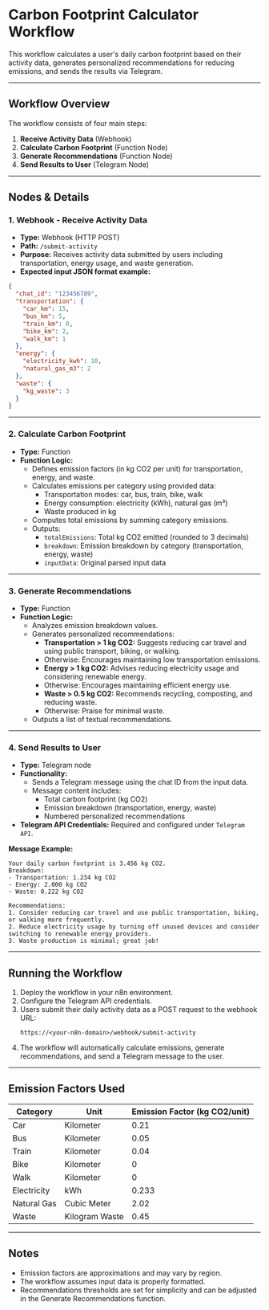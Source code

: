 # Carbon Footprint Calculator Workflow

This workflow calculates a user's daily carbon footprint based on their activity data, generates personalized recommendations for reducing emissions, and sends the results via Telegram.

---

## Workflow Overview

The workflow consists of four main steps:

1. **Receive Activity Data** (Webhook)
2. **Calculate Carbon Footprint** (Function Node)
3. **Generate Recommendations** (Function Node)
4. **Send Results to User** (Telegram Node)

---

## Nodes & Details

### 1. Webhook - Receive Activity Data

- **Type:** Webhook (HTTP POST)
- **Path:** `/submit-activity`
- **Purpose:** Receives activity data submitted by users including transportation, energy usage, and waste generation.
- **Expected input JSON format example:**

```json
{
  "chat_id": "123456789",
  "transportation": {
    "car_km": 15,
    "bus_km": 5,
    "train_km": 0,
    "bike_km": 2,
    "walk_km": 1
  },
  "energy": {
    "electricity_kwh": 10,
    "natural_gas_m3": 2
  },
  "waste": {
    "kg_waste": 3
  }
}
```

---

### 2. Calculate Carbon Footprint

- **Type:** Function
- **Function Logic:**
  - Defines emission factors (in kg CO2 per unit) for transportation, energy, and waste.
  - Calculates emissions per category using provided data:
    - Transportation modes: car, bus, train, bike, walk
    - Energy consumption: electricity (kWh), natural gas (m³)
    - Waste produced in kg
  - Computes total emissions by summing category emissions.
  - Outputs:
    - `totalEmissions`: Total kg CO2 emitted (rounded to 3 decimals)
    - `breakdown`: Emission breakdown by category (transportation, energy, waste)
    - `inputData`: Original parsed input data

---

### 3. Generate Recommendations

- **Type:** Function
- **Function Logic:**
  - Analyzes emission breakdown values.
  - Generates personalized recommendations:
    - **Transportation > 1 kg CO2:** Suggests reducing car travel and using public transport, biking, or walking.
    - Otherwise: Encourages maintaining low transportation emissions.
    - **Energy > 1 kg CO2:** Advises reducing electricity usage and considering renewable energy.
    - Otherwise: Encourages maintaining efficient energy use.
    - **Waste > 0.5 kg CO2:** Recommends recycling, composting, and reducing waste.
    - Otherwise: Praise for minimal waste.
  - Outputs a list of textual recommendations.

---

### 4. Send Results to User

- **Type:** Telegram node
- **Functionality:**
  - Sends a Telegram message using the chat ID from the input data.
  - Message content includes:
    - Total carbon footprint (kg CO2)
    - Emission breakdown (transportation, energy, waste)
    - Numbered personalized recommendations
- **Telegram API Credentials:** Required and configured under `Telegram API`.

**Message Example:**

```
Your daily carbon footprint is 3.456 kg CO2.
Breakdown:
- Transportation: 1.234 kg CO2
- Energy: 2.000 kg CO2
- Waste: 0.222 kg CO2

Recommendations:
1. Consider reducing car travel and use public transportation, biking, or walking more frequently.
2. Reduce electricity usage by turning off unused devices and consider switching to renewable energy providers.
3. Waste production is minimal; great job!
```

---

## Running the Workflow

1. Deploy the workflow in your n8n environment.
2. Configure the Telegram API credentials.
3. Users submit their daily activity data as a POST request to the webhook URL:
    ```
    https://<your-n8n-domain>/webhook/submit-activity
    ```
4. The workflow will automatically calculate emissions, generate recommendations, and send a Telegram message to the user.

---

## Emission Factors Used

| Category       | Unit            | Emission Factor (kg CO2/unit) |
|----------------|-----------------|-------------------------------|
| Car            | Kilometer       | 0.21                          |
| Bus            | Kilometer       | 0.05                          |
| Train          | Kilometer       | 0.04                          |
| Bike           | Kilometer       | 0                             |
| Walk           | Kilometer       | 0                             |
| Electricity    | kWh             | 0.233                         |
| Natural Gas    | Cubic Meter     | 2.02                          |
| Waste          | Kilogram Waste  | 0.45                          |

---

## Notes

- Emission factors are approximations and may vary by region.
- The workflow assumes input data is properly formatted.
- Recommendations thresholds are set for simplicity and can be adjusted in the Generate Recommendations function.